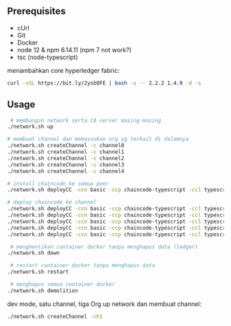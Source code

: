 ## Prerequisites
* cUrl
* Git
* Docker
* node 12 & npm 6.14.11 (npm 7 not work?)
* tsc (node-typescript)

menambahkan core hyperledger fabric:
```bash
curl -sSL https://bit.ly/2ysbOFE | bash -s -- 2.2.2 1.4.9 -d -s
```

## Usage
```bash
 # membangun network serta CA server masing-masing
./network.sh up

# membuat channel dan memassukan org yg terkait di dalamnya
./network.sh createChannel -c channel0
./network.sh createChannel -c channel1 
./network.sh createChannel -c channel2
./network.sh createChannel -c channel3
./network.sh createChannel -c channel4

# install chaincode ke semua peer
./network.sh deployCC -ccn basic -ccp chaincode-typescript -ccl typescript -initCC

# deploy chaincode ke channel
./network.sh deployCC -ccn basic -ccp chaincode-typescript -ccl typescript -c channel0
./network.sh deployCC -ccn basic -ccp chaincode-typescript -ccl typescript -c channel1
./network.sh deployCC -ccn basic -ccp chaincode-typescript -ccl typescript -c channel2
./network.sh deployCC -ccn basic -ccp chaincode-typescript -ccl typescript -c channel3
./network.sh deployCC -ccn basic -ccp chaincode-typescript -ccl typescript -c channel4

 # menghentikan container docker tanpa menghapus data (ledger)
./network.sh down

 # restart container docker tanpa menghapus data
./network.sh restart

 # menghapus semua container docker
./network.sh demolition
```




dev mode, satu channel, tiga Org
up network dan membuat channel:
```bash
./network.sh createChannel -ch1
```
